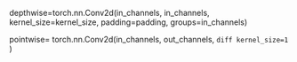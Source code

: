 depthwise=torch.nn.Conv2d(in_channels, in_channels, kernel_size=kernel_size, 
 padding=padding,<span color="blue"> groups=in_channels</span>)
 
 
pointwise= torch.nn.Conv2d(in_channels, out_channels, 
```diff kernel_size=1 ```)
